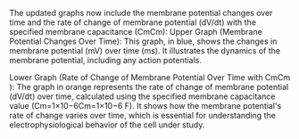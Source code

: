 The updated graphs now include the membrane potential changes over time and the rate of change of membrane potential (dV/dt) with the specified membrane capacitance (CmCm​):
Upper Graph (Membrane Potential Changes Over Time):
    This graph, in blue, shows the changes in membrane potential (mV) over time (ms). It illustrates the dynamics of the membrane potential, including any action potentials.

Lower Graph (Rate of Change of Membrane Potential Over Time with CmCm​):
    The graph in orange represents the rate of change of membrane potential (dV/dt) over time, calculated using the specified membrane capacitance value (Cm=1×10−6Cm​=1×10−6 F).
    It shows how the membrane potential's rate of change varies over time, which is essential for understanding the electrophysiological behavior of the cell under study.
